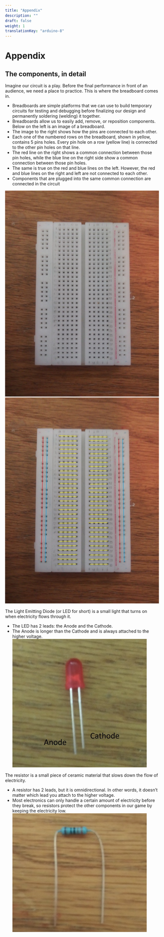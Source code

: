 ```yaml
---
title: "Appendix"
description: ""
draft: false
weight: 1
translationKey: "arduino-8"
---
```


# Appendix

## The components, in detail

Imagine our circuit is a play. Before the final performance in front of an audience, we need a place to practice. This is where the breadboard comes in. 
+ Breadboards are simple platforms that we can use to build temporary circuits for testing and debugging before finalizing our design and permanently soldering (welding) it together. 
+ Breadboards allow us to easily add, remove, or reposition components. Below on the left is an image of a breadboard.
+ The image to the right shows how the pins are connected to each other. 
+ Each one of the numbered rows on the breadboard, shown in yellow, contains 5 pins holes. Every pin hole on a row (yellow line) is connected to the other pin holes on that line. 
+ The red line on the right shows a common connection between those pin holes, while the blue line on the right side show a common connection between those pin holes. 
+ The same is true on the red and blue lines on the left. However, the red and blue lines on the right and left are not connected to each other.
+ Components that are plugged into the same common connection are connected in the circuit

![Cannot load image](content\english\arduino\8-appendix\img1.png)
![Cannot load image](content\english\arduino\8-appendix\img2.png)


The Light Emitting Diode (or LED for short) is a small light that turns on when electricity flows through it. 

+ The LED has 2 leads: the Anode and the Cathode.
+ The Anode is longer than the Cathode and is always attached to the higher voltage.
![Cannot load image](content\english\arduino\8-appendix\img3.png)


The resistor is a small piece of ceramic material that slows down the flow of electricity. 

+ A resistor has 2 leads, but it is omnidirectional. In other words, it doesn’t matter which lead you attach to the higher voltage. 
+ Most electronics can only handle a certain amount of electricity before they break, so resistors protect the other components in our game by keeping the electricity low. 
![Cannot load image](content\english\arduino\8-appendix\img4.png)
